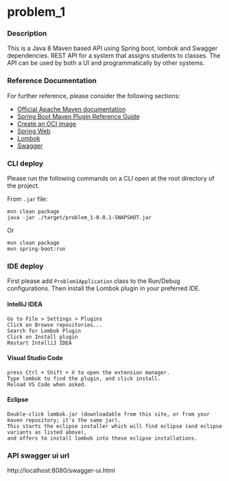 # problem_1

### Description

This is a Java 8 Maven based API using Spring boot, lombok and Swagger dependencies.
REST API for a system that assigns students to classes. The API can be used by both a UI and programmatically by other systems.

### Reference Documentation

For further reference, please consider the following sections:

* [Official Apache Maven documentation](https://maven.apache.org/guides/index.html)
* [Spring Boot Maven Plugin Reference Guide](https://docs.spring.io/spring-boot/docs/2.3.1.RELEASE/maven-plugin/reference/html/)
* [Create an OCI image](https://docs.spring.io/spring-boot/docs/2.3.1.RELEASE/maven-plugin/reference/html/#build-image)
* [Spring Web](https://docs.spring.io/spring-boot/docs/2.3.1.RELEASE/reference/htmlsingle/#boot-features-developing-web-applications)
* [Lombok](https://projectlombok.org/)
* [Swagger](https://mvnrepository.com/artifact/io.springfox/springfox-swagger-ui/2.9.2)

### CLI deploy

Please run the following commands on a CLI open at the root directory of the project.

From `.jar` file:

```shell script
mvn clean package
java -jar ./target/problem_1-0.0.1-SNAPSHOT.jar
```

Or

```shell script
mvn clean package
mvn spring-boot:run
```

### IDE deploy

First please add `Problem1Application` class to the Run/Debug configurations.
Then install the Lombok plugin in your preferred IDE.

#### IntelliJ IDEA
```text
Go to File > Settings > Plugins
Click on Browse repositories...
Search for Lombok Plugin
Click on Install plugin
Restart IntelliJ IDEA
```

#### Visual Studio Code
```text
press Ctrl + Shift + X to open the extension manager.
Type lombok to find the plugin, and click install.
Reload VS Code when asked.
```

#### Eclipse
```text
Double-click lombok.jar (downloadable from this site, or from your maven repository; it's the same jar). 
This starts the eclipse installer which will find eclipse (and eclipse variants as listed above),
and offers to install lombok into these eclipse installations.
```

### API swagger ui url

http://localhost:8080/swagger-ui.html
